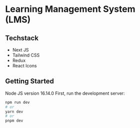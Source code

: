 # Learning Management System (LMS)

## Techstack

<ul>
  <li>Next JS</li>
  <li>Tailwind CSS</li>
  <li>Redux</li>
  <li>React Icons</li>
</ul>

## Getting Started

Node JS version 16.14.0
First, run the development server:

```bash
npm run dev
# or
yarn dev
# or
pnpm dev
```
